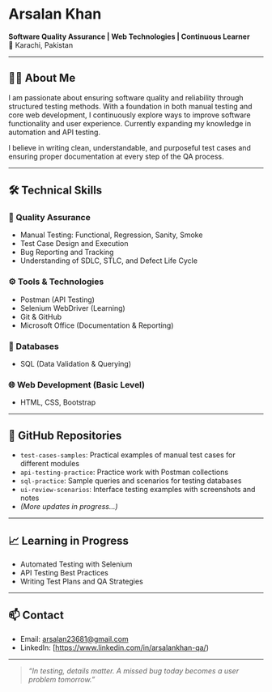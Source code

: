# Arsalan Khan

**Software Quality Assurance | Web Technologies | Continuous Learner**  
📍 Karachi, Pakistan  

---

## 👨‍💻 About Me

I am passionate about ensuring software quality and reliability through structured testing methods. With a foundation in both manual testing and core web development, I continuously explore ways to improve software functionality and user experience. Currently expanding my knowledge in automation and API testing.

I believe in writing clean, understandable, and purposeful test cases and ensuring proper documentation at every step of the QA process.

---

## 🛠️ Technical Skills

### 🧪 Quality Assurance
- Manual Testing: Functional, Regression, Sanity, Smoke  
- Test Case Design and Execution  
- Bug Reporting and Tracking  
- Understanding of SDLC, STLC, and Defect Life Cycle  

### ⚙️ Tools & Technologies
- Postman (API Testing)  
- Selenium WebDriver (Learning)  
- Git & GitHub  
- Microsoft Office (Documentation & Reporting)

### 💾 Databases
- SQL (Data Validation & Querying)

### 🌐 Web Development (Basic Level)
- HTML, CSS, Bootstrap  

---

## 📂 GitHub Repositories

- `test-cases-samples`: Practical examples of manual test cases for different modules  
- `api-testing-practice`: Practice work with Postman collections  
- `sql-practice`: Sample queries and scenarios for testing databases  
- `ui-review-scenarios`: Interface testing examples with screenshots and notes  
- *(More updates in progress...)*

---

## 📈 Learning in Progress

- Automated Testing with Selenium  
- API Testing Best Practices  
- Writing Test Plans and QA Strategies  

---

## 📫 Contact

- Email: arsalan23681@gmail.com  
- LinkedIn: [https://www.linkedin.com/in/arsalankhan-qa/)

---

> *“In testing, details matter. A missed bug today becomes a user problem tomorrow.”*
